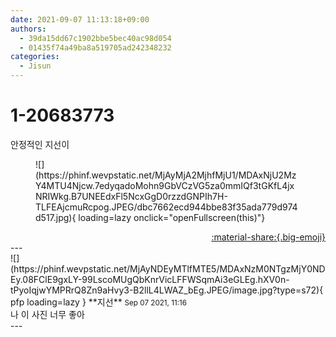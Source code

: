 ```yaml
---
date: 2021-09-07 11:13:18+09:00
authors:
  - 39da15dd67c1902bbe5bec40ac98d054
  - 01435f74a49ba8a519705ad242348232
categories:
  - Jisun
---
```


# 1-20683773

<div class="post-container" markdown="1">
<div class="content-container md-sidebar__scrollwrap" markdown="1">

안정적인 지선이
<figure markdown="1">
![](https://phinf.wevpstatic.net/MjAyMjA2MjhfMjU1/MDAxNjU2MzY4MTU4Njcw.7edyqadoMohn9GbVCzVG5za0mmIQf3tGKfL4jxNRIWkg.B7UNEEdxFl5NcxGgD0rzzdGNPIh7H-TLFEAjcmuRcpog.JPEG/dbc7662ecd944bbe83f35ada779d974d517.jpg){ loading=lazy onclick="openFullscreen(this)"}
</figure>


</div>
</div>

<div style="text-align: right;" markdown="1">
<a href="https://weverse.io/fromis9/fanpost/1-20683773" style="text-align: right;">:material-share:{.big-emoji}</a>
</div>
---

<div class="comments-container md-sidebar__scrollwrap" markdown="1">
<div class="comment" markdown="1">
<div class='id-container' markdown="1">
![](https://phinf.wevpstatic.net/MjAyNDEyMTlfMTE5/MDAxNzM0NTgzMjY0NDEy.08FClE9gxLY-99LscoMUgQbKnrVicLFFWSqmAi3eGLEg.hXV0n-tPyoIqjwYMPRrQ8Zn9aHvy3-B2llL4LWAZ_bEg.JPEG/image.jpg?type=s72){ pfp loading=lazy }
**<span class="artist">지선</span>** <small>Sep 07 2021, 11:16</small><br>
</div>
<div class='comment-body' markdown="1">
나 이 사진 너무 좋아
</div>
</div>
</div>
---
